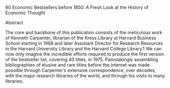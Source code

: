 80 Economic Bestsellers before 1850: A Fresh Look at the History of Economic Thought

Abstract

The core and backbone of this publication consists of the meticulous work of Kenneth Carpenter, librarian of the Kress Library at Harvard Business School starting in 1968 and later Assistant Director for Research Resources in the Harvard University Library and the Harvard College Library.1 We can now only imagine the incredible efforts required to produce the first version of the bestseller list, covering 40 titles, in 1975. Painstakingly assembling bibliographies of elusive and rare titles before the internet was made possible through Carpenter’s extensive correspondence, over decades, with the major research libraries of the world, and through his visits to many libraries.